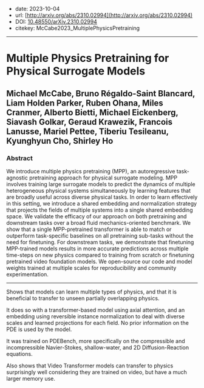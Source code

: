 - date: 2023-10-04
- url: [http://arxiv.org/abs/2310.02994](http://arxiv.org/abs/2310.02994)
- DOI: [10.48550/arXiv.2310.02994](https://doi.org/10.48550/arXiv.2310.02994)
- citekey: McCabe2023_MultiplePhysicsPretraining
---

# Multiple Physics Pretraining for Physical Surrogate Models

## Michael McCabe, Bruno Régaldo-Saint Blancard, Liam Holden Parker, Ruben Ohana, Miles Cranmer, Alberto Bietti, Michael Eickenberg, Siavash Golkar, Geraud Krawezik, Francois Lanusse, Mariel Pettee, Tiberiu Tesileanu, Kyunghyun Cho, Shirley Ho

### Abstract

We introduce multiple physics pretraining (MPP), an autoregressive task-agnostic pretraining approach for physical surrogate modeling. MPP involves training large surrogate models to predict the dynamics of multiple heterogeneous physical systems simultaneously by learning features that are broadly useful across diverse physical tasks. In order to learn effectively in this setting, we introduce a shared embedding and normalization strategy that projects the fields of multiple systems into a single shared embedding space. We validate the efficacy of our approach on both pretraining and downstream tasks over a broad fluid mechanics-oriented benchmark. We show that a single MPP-pretrained transformer is able to match or outperform task-specific baselines on all pretraining sub-tasks without the need for finetuning. For downstream tasks, we demonstrate that finetuning MPP-trained models results in more accurate predictions across multiple time-steps on new physics compared to training from scratch or finetuning pretrained video foundation models. We open-source our code and model weights trained at multiple scales for reproducibility and community experimentation.

---

Shows that models can learn multiple types of physics, and that it is beneficial to transfer to unseen partially overlapping physics.

It does so with a transformer-based model using axial attention, and an embedding using reversible instance normalization to deal with diverse scales and learned projections for each field. No prior information on the PDE is used by the model.

It was trained on PDEBench, more specifically on the compressible and incompressible Navier-Stokes, shallow-water, and 2D Diffusion-Reaction equations.

Also shows that Video Transformer models can transfer to physics surprisingly well considering they are trained on video, but have a much larger memory use.